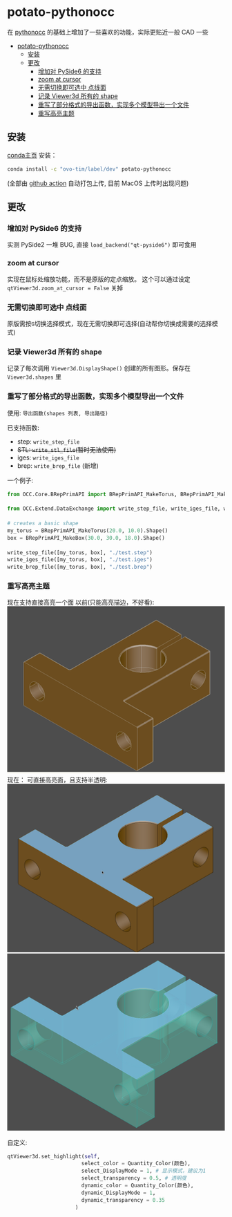 # potato-pythonocc
在 [pythonocc](https://github.com/tpaviot/pythonocc-core) 的基础上增加了一些喜欢的功能，实际更贴近一般 CAD 一些

<!-- TOC -->

- [potato-pythonocc](#potato-pythonocc)
  - [安装](#安装)
  - [更改](#更改)
    - [增加对 PySide6 的支持](#增加对-pyside6-的支持)
    - [zoom at cursor](#zoom-at-cursor)
    - [无需切换即可选中 点线面](#无需切换即可选中-点线面)
    - [记录 Viewer3d 所有的 shape](#记录-viewer3d-所有的-shape)
    - [重写了部分格式的导出函数，实现多个模型导出一个文件](#重写了部分格式的导出函数实现多个模型导出一个文件)
    - [重写高亮主题](#重写高亮主题)

<!-- /TOC -->

## 安装
[conda主页](https://anaconda.org/ovo-tim/potato-pythonocc)
安装：
``` bash
conda install -c "ovo-tim/label/dev" potato-pythonocc
```
(全部由 [github action](https://github.com/ovo-Tim/potato-pythonocc/actions/workflows/conda-pack.yml) 自动打包上传, 目前 MacOS 上传时出现问题)

## 更改
### 增加对 PySide6 的支持
实测 PySide2 一堆 BUG, 
直接 `load_backend("qt-pyside6")` 即可食用

### zoom at cursor
实现在鼠标处缩放功能，而不是原版的定点缩放。
这个可以通过设定 `qtViewer3d.zoom_at_cursor = False` 关掉

### 无需切换即可选中 点线面
原版需按`G`切换选择模式，现在无需切换即可选择(自动帮你切换成需要的选择模式)

### 记录 Viewer3d 所有的 shape
记录了每次调用 `Viewer3d.DisplayShape()` 创建的所有图形。保存在 `Viewer3d.shapes` 里

### 重写了部分格式的导出函数，实现多个模型导出一个文件
使用: `导出函数(shapes 列表, 导出路径)`

已支持函数:
- step: `write_step_file`
- ~~STL: `write_stl_file`(暂时无法使用)~~
- iges: `write_iges_file`
- brep: `write_brep_file` (新增)

一个例子:
``` python
from OCC.Core.BRepPrimAPI import BRepPrimAPI_MakeTorus, BRepPrimAPI_MakeBox

from OCC.Extend.DataExchange import write_step_file, write_iges_file, write_brep_file

# creates a basic shape
my_torus = BRepPrimAPI_MakeTorus(20.0, 10.0).Shape()
box = BRepPrimAPI_MakeBox(30.0, 30.0, 18.0).Shape()

write_step_file([my_torus, box], "./test.step")
write_iges_file([my_torus, box], "./test.iges")
write_brep_file([my_torus, box], "./test.brep")
```
### 重写高亮主题
现在支持直接高亮一个面
以前(只能高亮描边，不好看):
![](image/high%20light%20old.png)
现在：
可直接高亮面，且支持半透明:
![](image/high%20light1.png)
![](image/high%20light2.png)

自定义:
```python
qtViewer3d.set_highlight(self, 
                        select_color = Quantity_Color(颜色),
                        select_DisplayMode = 1, # 显示模式，建议为1
                        select_transparency = 0.5, # 透明度
                        dynamic_color = Quantity_Color(颜色),
                        dynamic_DisplayMode = 1,
                        dynamic_transparency = 0.35
                      )
```